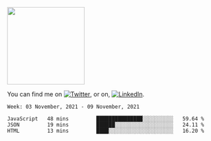 <!-- ![visitors](https://visitor-badge.glitch.me/badge?page_id=page.id) -->

<img height="180em" src="https://github-readme-stats.vercel.app/api?username=alihernandez&show_icons=true&hide_border=true&&count_private=true&include_all_commits=true" />

<!-- Actual text -->

You can find me on [![Twitter][1.2]][1], or on, [![LinkedIn][2.2]][2].

<!-- Icons -->

[1.2]: http://i.imgur.com/wWzX9uB.png (twitter icon without padding)
[2.2]: https://raw.githubusercontent.com/MartinHeinz/MartinHeinz/master/linkedin-3-16.png (LinkedIn icon without padding)

<!-- Links to your social media accounts -->

[1]: https://twitter.com/phantomramen
[2]: https://www.linkedin.com/in/ali-hernandez-96b1b71a9/

<!--START_SECTION:waka-->
```text
Week: 03 November, 2021 - 09 November, 2021

JavaScript   48 mins         ███████████████░░░░░░░░░░   59.64 % 
JSON         19 mins         ██████░░░░░░░░░░░░░░░░░░░   24.11 % 
HTML         13 mins         ████░░░░░░░░░░░░░░░░░░░░░   16.20 % 
```
<!--END_SECTION:waka-->
